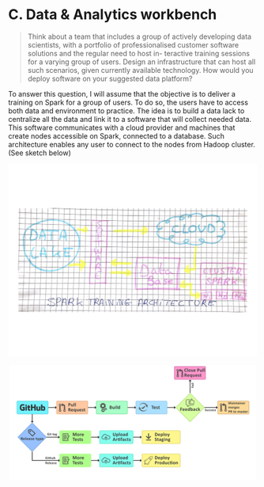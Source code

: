 # C. Data & Analytics workbench


> Think about a team that includes a group of actively developing data scientists, with a portfolio of professionalised customer software solutions and the regular need to host in- teractive training sessions for a varying group of users. Design an infrastructure that can host all such scenarios, given currently available technology. How would you deploy software on your suggested data platform?

To answer this question, I will assume that the objective is to deliver a training on Spark for a group of users. To do so, the users have to access both data and environment to practice.
The idea is to build a data lack to centralize all the data and link it to a software that will collect needed data. This software communicates with a cloud provider and machines that create nodes accessible on Spark, connected to a database. Such architecture enables any user to connect to the nodes from Hadoop cluster. (See sketch below)

<p align='center'><img src="imgs/c.png" width='600px'></p>




<p align='center'><img src="imgs/1.png" width='500px'></p>
